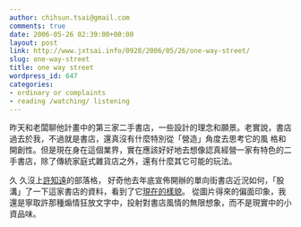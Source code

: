 ```yaml
---
author: chihsun.tsai@gmail.com
comments: true
date: 2006-05-26 02:39:00+00:00
layout: post
link: http://www.jxtsai.info/0928/2006/05/26/one-way-street/
slug: one-way-street
title: one way street
wordpress_id: 647
categories:
- ordinary or complaints
- reading /watching/ listening
---
```


昨天和老闆聊他計畫中的第三家二手書店，一些設計的理念和願景。老實說，書店過去於我，不過就是書店，還真沒有什麼特別從「營造」角度去思考它的風 格和開創性。但是現在身在這個業界，實在應該好好地去想像認真經營一家有特色的二手書店，除了傳統家庭式雜貨店之外，還有什麼其它可能的玩法。  
  
久 久沒上[許知遠](http://www.mindmeters.com/blogind.asp?id=16)的部落格， 好奇他去年底宣佈開辦的單向街書店近況如何，「股溝」了一下這家書店的資料，看到了它[現在的樣貌](http://www.onewaystreetlibrary.com/about.asp)。 從圖片得來的偏面印象，我還是寧取許那種煽情狂放文字中，投射對書店風情的無限想象，而不是現實中的小資品味。
